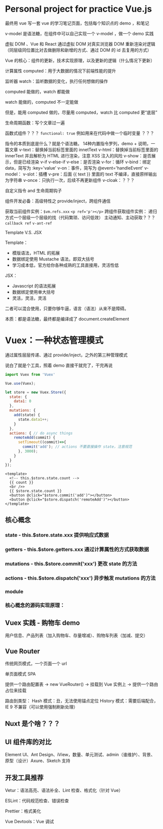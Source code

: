 # Personal project for practice Vue.js

最终用 vue 写一套 vue 的学习笔记页面，包括每个知识点的 demo ，和笔记

v-model 是语法糖，在组件中可以自己实现一个 v-model ，做一个 demo 实践

虚拟 DOM 、Vue 和 React 通过虚拟 DOM 对真实浏览器 DOM 重新渲染对逻辑（同层级同位置比对去做删除和新增的方式、通过 DOM 的 id 去复用的方式）

Vue 的核心：组件的更新，技术实现原理，以及更新的逻辑（什么情况下更新）

计算属性 computed：用于大数据的情况下前端性能的提升

监听器 watch：监听数据的变化，执行任何想做的操作

computed 能做的，watch 都能做

watch 能做的，computed 不一定能做

但是，能用 computed 做的，尽量用 computed，watch 比 computed 更“底层”

生命周期函数：写个文章过一遍

函数式组件？？？ `functional: true` 例如用来在代码中做一个临时变量 ？？？

指令的本质到底是什么？就是个语法糖。
14种内置指令罗列，demo + 说明，一篇文章
v-text：替换掉当前标签里面的 innetText
v-html：替换掉当前标签里面的 innerText 并且解析为 HTML 进行渲染，注意 XSS 注入的风险
v-show：是否展示，但是已经渲染
v-if v-else-if v-else：是否渲染
v-for：循环
v-bind：绑定 data，简写为 :key='value'
v-on：事件，简写为 @event='handleEvent'
v-model：
v-slot：插槽
v-pre：后面 {{ text }} 里面的 text 不编译，直接原样输出为字符串
v-once：只执行一次，后续不再更新组件
v-cloak：？？？

自定义指令 and 生命周期钩子

组件开发必备：高级特性之 provide/inject，跨组件通信

获取当前组件实例：`$vm.refs.xxx`  `<p ref='p'></p>`
跨组件获取组件实例：
递归方式一个层级一个层级的找（代码繁琐、访问低效）
主动通知、主动获取？？？ `callback ref` `v-ant-ref`

Template V.S. JSX

Template：
* 模版语法，HTML 的拓展
* 数据绑定使用 Mustache 语法，即双大括号
* 学习成本低，官方给你各种成熟的工具直接用，灵活性低

JSX：
* Javascript 的语法拓展
* 数据绑定使用单大括号
* 灵活，灵活，灵活

二者可以混合使用，只要你够牛逼，语言（语法）从来不是障碍。

本质：都是语法糖，最终都是编译成了 document.createElement

# Vuex：一种状态管理模式

通过属性层层传递、通过 provide/inject，之外的第三种管理模式

说白了就是个工具，照着 demo 直接干就完了，干完再说

```JavaScript
import Vuex from 'Vuex'

Vue.use(Vuex);

let store = new Vuex.Store({
  state: {
    data1: 0
  },
  mutations: {
    add(state) {
      state.data1++;
    }
  },
  actions: { // do async things
    remoteAdd(commit) {
      setTimeout((commit)=>{
        commit('add'); // actions 不要直接操作 state，注意规范
      }, 3000);
    }
  }
});
```
```
<template>
  <!-- this.$store.state.count -->
  {{ count }}
  <br />>
  {{ $store.state.count }}
  <button @click="$store.commit('add')"></button>
  <button @click="$store.dispatch('remoteAdd')"></button>
</template>
```

## 核心概念

### state - this.$store.state.xxx 提供响应式数据

### getters - this.$store.getters.xxx 通过计算属性的方式获取数据

### mutations - this.$store.commit('xxx') 更改 state 的方法

### actions - this.$store.dispatch('xxx') 异步触发 mutations 的方法

### module 

### 核心概念的源码实现原理：

## Vuex 实践 - 购物车 demo

用户信息、产品列表（加入购物车、存量增减）、购物车列表（加减、提交）

## Vue Router

传统网页模式，一个页面一个 url

单页面模式 SPA

提供一个路由配置表 -> new VueRouter() -> 挂载到 Vue 实例上 -> 提供一个路由占位来挂载

路由到类型： 
Hash 模式：丑，无法使用锚点定位
History 模式：需要后端配合，IE 9 不兼容（可以使用强制刷新处理）

## Nuxt 是个啥？？？

## UI 组件库的对比

Element UI、Ant Design、iView，数量、单元测试、admin（谁维护）、背景、原型（设计）Axure、Sketch 支持

## 开发工具推荐

Vetur：语法高亮、语法补全、Lint 检查、格式化（针对 Vue）

ESLint：代码规范检查、错误检查

Prettier：格式美化

Vue Devtools：Vue 调试

